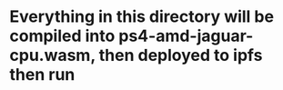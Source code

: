 # Everything in this directory will be compiled into ps4-amd-jaguar-cpu.wasm, then deployed to ipfs  then run  
